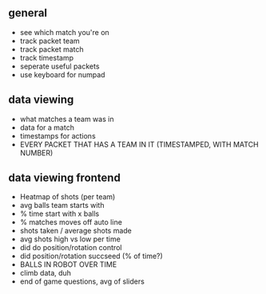 general
---

- see which match you're on
- track packet team
- track packet match
- track timestamp
- seperate useful packets
- use keyboard for numpad

data viewing
---

- what matches a team was in
- data for a match
- timestamps for actions
- EVERY PACKET THAT HAS A TEAM IN IT (TIMESTAMPED, WITH MATCH NUMBER)


data viewing frontend
---

- Heatmap of shots (per team)
- avg balls team starts with
- % time start with x balls
- % matches moves off auto line
- shots taken / average shots made
- avg shots high vs low per time
- did do position/rotation control
- did position/rotation succseed (% of time?)
- BALLS IN ROBOT OVER TIME
- climb data, duh
- end of game questions, avg of sliders

